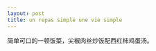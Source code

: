 ```yaml
---
layout: post
title: un repas simple une vie simple
---
```


简单可口的一顿饭菜，尖椒肉丝炒饭配西红柿鸡蛋汤。 

[](http://www.francaisblog.com../images/p1010517.jpg)

[](http://www.francaisblog.com../images/p1010518.jpg) 
